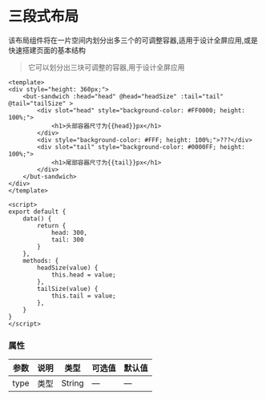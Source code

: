 # 三段式布局
该布局组件将在一片空间内划分出多三个的可调整容器,适用于设计全屏应用,或是快速搭建页面的基本结构

>它可以划分出三块可调整的容器,用于设计全屏应用


```vue
<template>
<div style="height: 360px;">
	<but-sandwich :head="head" @head="headSize" :tail="tail" @tail="tailSize" >
		<div slot="head" style="background-color: #FF0000; height: 100%;">
			<h1>头部容器尺寸为{{head}}px</h1>
		</div>
		<div style="background-color: #FFF; height: 100%;">???</div>
		<div slot="tail" style="background-color: #0000FF; height: 100%;">
			<h1>尾部容器尺寸为{{tail}}px</h1>
		</div>
	</but-sandwich>
</div>
</template>

<script>
export default {
	data() {
		return {
			head: 300,
			tail: 300
		}
	},
	methods: {
		headSize(value) {
			this.head = value;
		},
		tailSize(value) {
			this.tail = value;
		},
	}
}
</script>
```




### 属性
| 参数      | 说明    | 类型      | 可选值       | 默认值   |
|---------- |-------- |---------- |-------------  |-------- |
| type | 类型 | String| — | — |